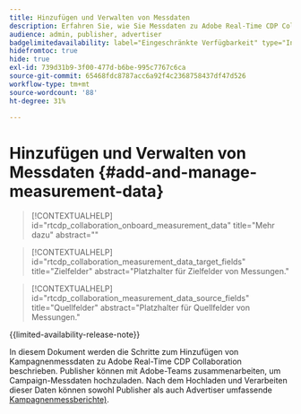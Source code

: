 ```yaml
---
title: Hinzufügen und Verwalten von Messdaten
description: Erfahren Sie, wie Sie Messdaten zu Adobe Real-Time CDP Collaboration hinzufügen.
audience: admin, publisher, advertiser
badgelimitedavailability: label="Eingeschränkte Verfügbarkeit" type="Informative" url="https://helpx.adobe.com/de/legal/product-descriptions/real-time-customer-data-platform-collaboration.html newtab=true"
hidefromtoc: true
hide: true
exl-id: 739d31b9-3f00-477d-b6be-995c7767c6ca
source-git-commit: 65468fdc8787acc6a92f4c2368758437df47d526
workflow-type: tm+mt
source-wordcount: '88'
ht-degree: 31%

---
```


# Hinzufügen und Verwalten von Messdaten {#add-and-manage-measurement-data}

>[!CONTEXTUALHELP]
>id="rtcdp_collaboration_onboard_measurement_data"
>title="Mehr dazu"
>abstract=""

>[!CONTEXTUALHELP]
>id="rtcdp_collaboration_measurement_data_target_fields"
>title="Zielfelder"
>abstract="Platzhalter für Zielfelder von Messungen."

>[!CONTEXTUALHELP]
>id="rtcdp_collaboration_measurement_data_source_fields"
>title="Quellfelder"
>abstract="Platzhalter für Quellfelder von Messungen."

{{limited-availability-release-note}}

In diesem Dokument werden die Schritte zum Hinzufügen von Kampagnenmessdaten zu Adobe Real-Time CDP Collaboration beschrieben. Publisher können mit Adobe-Teams zusammenarbeiten, um Campaign-Messdaten hochzuladen. Nach dem Hochladen und Verarbeiten dieser Daten können sowohl Publisher als auch Advertiser umfassende [Kampagnenmessberichte) &#x200B;](/help/guide/collaborate/measure.md).
